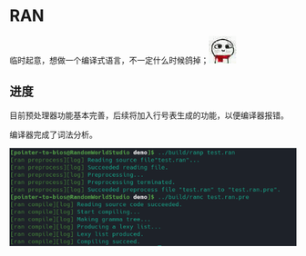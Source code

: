 # RAN

临时起意，想做一个编译式语言，不一定什么时候鸽掉；![.](sources/0.gif)

## 进度

目前预处理器功能基本完善，后续将加入行号表生成的功能，以便编译器报错。

编译器完成了词法分析。

![运行效果图](sources/effect.png)
